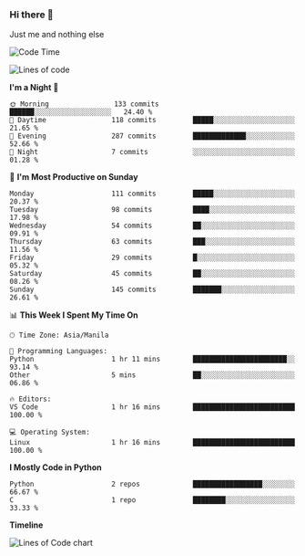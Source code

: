 ### Hi there 👋

Just me and nothing else


<!--START_SECTION:waka-->
![Code Time](http://img.shields.io/badge/Code%20Time-107%20hrs%2043%20mins-blue)

![Lines of code](https://img.shields.io/badge/From%20Hello%20World%20I%27ve%20Written-1.3%20million%20lines%20of%20code-blue)

**I'm a Night 🦉** 

```text
🌞 Morning                133 commits         ██████░░░░░░░░░░░░░░░░░░░   24.40 % 
🌆 Daytime                118 commits         █████░░░░░░░░░░░░░░░░░░░░   21.65 % 
🌃 Evening                287 commits         █████████████░░░░░░░░░░░░   52.66 % 
🌙 Night                  7 commits           ░░░░░░░░░░░░░░░░░░░░░░░░░   01.28 % 
```
📅 **I'm Most Productive on Sunday** 

```text
Monday                   111 commits         █████░░░░░░░░░░░░░░░░░░░░   20.37 % 
Tuesday                  98 commits          ████░░░░░░░░░░░░░░░░░░░░░   17.98 % 
Wednesday                54 commits          ██░░░░░░░░░░░░░░░░░░░░░░░   09.91 % 
Thursday                 63 commits          ███░░░░░░░░░░░░░░░░░░░░░░   11.56 % 
Friday                   29 commits          █░░░░░░░░░░░░░░░░░░░░░░░░   05.32 % 
Saturday                 45 commits          ██░░░░░░░░░░░░░░░░░░░░░░░   08.26 % 
Sunday                   145 commits         ███████░░░░░░░░░░░░░░░░░░   26.61 % 
```


📊 **This Week I Spent My Time On** 

```text
🕑︎ Time Zone: Asia/Manila

💬 Programming Languages: 
Python                   1 hr 11 mins        ███████████████████████░░   93.14 % 
Other                    5 mins              ██░░░░░░░░░░░░░░░░░░░░░░░   06.86 % 

🔥 Editors: 
VS Code                  1 hr 16 mins        █████████████████████████   100.00 % 

💻 Operating System: 
Linux                    1 hr 16 mins        █████████████████████████   100.00 % 
```

**I Mostly Code in Python** 

```text
Python                   2 repos             █████████████████░░░░░░░░   66.67 % 
C                        1 repo              ████████░░░░░░░░░░░░░░░░░   33.33 % 
```



**Timeline**

![Lines of Code chart](https://raw.githubusercontent.com/mauring55/mauring55/main/assets/bar_graph.png)


<!--END_SECTION:waka-->
